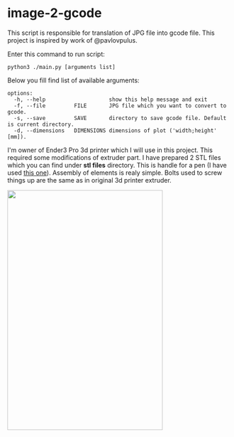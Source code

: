 # image-2-gcode
This script is responsible for translation of JPG file into gcode file. This project is inspired by work of @pavlovpulus.

Enter this command to run script:
```
python3 ./main.py [arguments list]
```

Below you fill find list of available arguments:
```
options:
  -h, --help                    show this help message and exit
  -f, --file         FILE       JPG file which you want to convert to gcode.
  -s, --save         SAVE       directory to save gcode file. Default is current directory.
  -d, --dimensions   DIMENSIONS dimensions of plot ('width;height' [mm]).
```

I'm owner of Ender3 Pro 3d printer which I will use in this project. This required some modifications of extruder part.
I have prepared 2 STL files which you can find under **stl files** directory. This is handle for a pen (I have used [this one](https://www.amazon.com/STAEDTLER-LUMOCOLOR-PERM-BLACK-317-9/dp/B00211XD0A/ref=sr_1_41?crid=2PESK4SWYF090&keywords=staedtler+lumocolor&qid=1686762641&sprefix=staedtler+lumocolo%2Caps%2C190&sr=8-41)).
Assembly of elements is realy simple. Bolts used to screw things up are the same as in original 3d printer extruder.

<img src="https://github.com/RomanczykMichal/image-2-gcode/assets/80456075/60a76202-350d-48ea-bb02-4d6cc934bf1b" data-canonical-src="https://github.com/RomanczykMichal/image-2-gcode/assets/80456075/60a76202-350d-48ea-bb02-4d6cc934bf1b" width="350" height="540" />
